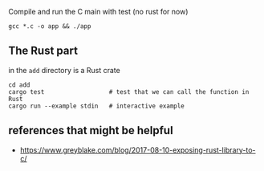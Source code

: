 

Compile and run the C main with test (no rust for now)
```
gcc *.c -o app && ./app
```


## The Rust part

in the `add` directory is a Rust crate

```
cd add
cargo test                  # test that we can call the function in Rust
cargo run --example stdin   # interactive example
```


## references that might be helpful

* https://www.greyblake.com/blog/2017-08-10-exposing-rust-library-to-c/
